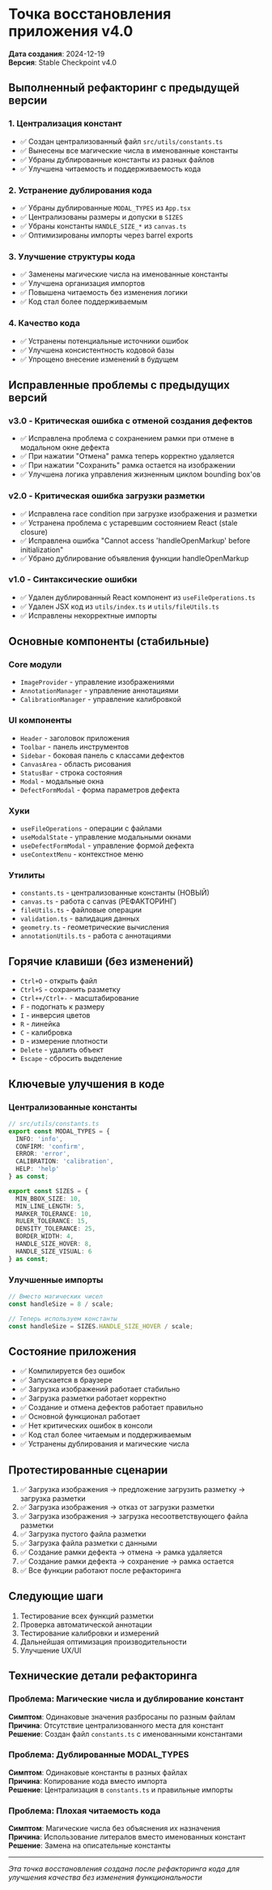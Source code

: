 # Точка восстановления приложения v4.0

**Дата создания**: 2024-12-19  
**Версия**: Stable Checkpoint v4.0

## Выполненный рефакторинг с предыдущей версии

### 1. Централизация констант
- ✅ Создан централизованный файл `src/utils/constants.ts`
- ✅ Вынесены все магические числа в именованные константы
- ✅ Убраны дублированные константы из разных файлов
- ✅ Улучшена читаемость и поддерживаемость кода

### 2. Устранение дублирования кода
- ✅ Убраны дублированные `MODAL_TYPES` из `App.tsx`
- ✅ Централизованы размеры и допуски в `SIZES`
- ✅ Убраны константы `HANDLE_SIZE_*` из `canvas.ts`
- ✅ Оптимизированы импорты через barrel exports

### 3. Улучшение структуры кода
- ✅ Заменены магические числа на именованные константы
- ✅ Улучшена организация импортов
- ✅ Повышена читаемость без изменения логики
- ✅ Код стал более поддерживаемым

### 4. Качество кода
- ✅ Устранены потенциальные источники ошибок
- ✅ Улучшена консистентность кодовой базы
- ✅ Упрощено внесение изменений в будущем

## Исправленные проблемы с предыдущих версий

### v3.0 - Критическая ошибка с отменой создания дефектов
- ✅ Исправлена проблема с сохранением рамки при отмене в модальном окне дефекта
- ✅ При нажатии "Отмена" рамка теперь корректно удаляется
- ✅ При нажатии "Сохранить" рамка остается на изображении
- ✅ Улучшена логика управления жизненным циклом bounding box'ов

### v2.0 - Критическая ошибка загрузки разметки
- ✅ Исправлена race condition при загрузке изображения и разметки
- ✅ Устранена проблема с устаревшим состоянием React (stale closure)
- ✅ Исправлена ошибка "Cannot access 'handleOpenMarkup' before initialization"
- ✅ Убрано дублирование объявления функции handleOpenMarkup

### v1.0 - Синтаксические ошибки
- ✅ Удален дублированный React компонент из `useFileOperations.ts`
- ✅ Удален JSX код из `utils/index.ts` и `utils/fileUtils.ts`
- ✅ Исправлены некорректные импорты

## Основные компоненты (стабильные)

### Core модули
- `ImageProvider` - управление изображениями
- `AnnotationManager` - управление аннотациями  
- `CalibrationManager` - управление калибровкой

### UI компоненты
- `Header` - заголовок приложения
- `Toolbar` - панель инструментов
- `Sidebar` - боковая панель с классами дефектов
- `CanvasArea` - область рисования
- `StatusBar` - строка состояния
- `Modal` - модальные окна
- `DefectFormModal` - форма параметров дефекта

### Хуки
- `useFileOperations` - операции с файлами
- `useModalState` - управление модальными окнами
- `useDefectFormModal` - управление формой дефекта
- `useContextMenu` - контекстное меню

### Утилиты
- `constants.ts` - централизованные константы (НОВЫЙ)
- `canvas.ts` - работа с canvas (РЕФАКТОРИНГ)
- `fileUtils.ts` - файловые операции
- `validation.ts` - валидация данных
- `geometry.ts` - геометрические вычисления
- `annotationUtils.ts` - работа с аннотациями

## Горячие клавиши (без изменений)
- `Ctrl+O` - открыть файл
- `Ctrl+S` - сохранить разметку
- `Ctrl++/Ctrl+-` - масштабирование
- `F` - подогнать к размеру
- `I` - инверсия цветов
- `R` - линейка
- `C` - калибровка
- `D` - измерение плотности
- `Delete` - удалить объект
- `Escape` - сбросить выделение

## Ключевые улучшения в коде

### Централизованные константы
```typescript
// src/utils/constants.ts
export const MODAL_TYPES = {
  INFO: 'info',
  CONFIRM: 'confirm',
  ERROR: 'error',
  CALIBRATION: 'calibration',
  HELP: 'help'
} as const;

export const SIZES = {
  MIN_BBOX_SIZE: 10,
  MIN_LINE_LENGTH: 5,
  MARKER_TOLERANCE: 10,
  RULER_TOLERANCE: 15,
  DENSITY_TOLERANCE: 25,
  BORDER_WIDTH: 4,
  HANDLE_SIZE_HOVER: 8,
  HANDLE_SIZE_VISUAL: 6
} as const;
```

### Улучшенные импорты
```typescript
// Вместо магических чисел
const handleSize = 8 / scale;

// Теперь используем константы
const handleSize = SIZES.HANDLE_SIZE_HOVER / scale;
```

## Состояние приложения
- ✅ Компилируется без ошибок
- ✅ Запускается в браузере
- ✅ Загрузка изображений работает стабильно
- ✅ Загрузка разметки работает корректно
- ✅ Создание и отмена дефектов работает правильно
- ✅ Основной функционал работает
- ✅ Нет критических ошибок в консоли
- ✅ Код стал более читаемым и поддерживаемым
- ✅ Устранены дублирования и магические числа

## Протестированные сценарии
1. ✅ Загрузка изображения → предложение загрузить разметку → загрузка разметки
2. ✅ Загрузка изображения → отказ от загрузки разметки
3. ✅ Загрузка изображения → загрузка несоответствующего файла разметки
4. ✅ Загрузка пустого файла разметки
5. ✅ Загрузка файла разметки с данными
6. ✅ Создание рамки дефекта → отмена → рамка удаляется
7. ✅ Создание рамки дефекта → сохранение → рамка остается
8. ✅ Все функции работают после рефакторинга

## Следующие шаги
1. Тестирование всех функций разметки
2. Проверка автоматической аннотации
3. Тестирование калибровки и измерений
4. Дальнейшая оптимизация производительности
5. Улучшение UX/UI

## Технические детали рефакторинга

### Проблема: Магические числа и дублирование констант
**Симптом**: Одинаковые значения разбросаны по разным файлам  
**Причина**: Отсутствие централизованного места для констант  
**Решение**: Создан файл `constants.ts` с именованными константами

### Проблема: Дублированные MODAL_TYPES
**Симптом**: Одинаковые константы в разных файлах  
**Причина**: Копирование кода вместо импорта  
**Решение**: Централизация в `constants.ts` и правильные импорты

### Проблема: Плохая читаемость кода
**Симптом**: Магические числа без объяснения их назначения  
**Причина**: Использование литералов вместо именованных констант  
**Решение**: Замена на описательные константы

---
*Эта точка восстановления создана после рефакторинга кода для улучшения качества без изменения функциональности*
